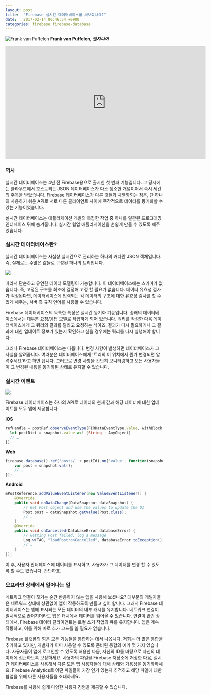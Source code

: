 ```yaml
---
layout: post
title:  "Firebase 실시간 데이터베이스를 써보셨나요?"
date:   2017-02-14 00:46:54 +0900
categories: firebase firebase-database
---
```


![Frank van Puffelen](https://3.bp.blogspot.com/-5x5tvtsSz98/VxfJYoUYPWI/AAAAAAAABLg/_wqjW4FuMVEPoK0XA_2Ls7r9H6t51ukawCLcB/s1600/frank_puffelen.jpg)
**Frank van Puffelen, _엔지니어_**

<iframe allowfullscreen="" frameborder="0" height="360" src="https://www.youtube.com/embed/U5aeM5dvUpA" width="640" kwframeid="2"></iframe>  

### 역사

실시간 데이터베이스는 4년 전 Firebase용으로 츨시한 첫 번째 기능입니다. 그 당시에는 클라우드에서 호스트되는 JSON 데이터베이스가 다소 생소한 개념이어서 즉시 세간의 주목을 받았습니다. Firebase 데이터베이스가 다른 것들과 차별화되는 점은, 단 하나의 사용하기 쉬운 API로 서로 다른 클라이언트 사이에 즉각적으로 데이터를 동기화할 수 았는 기능이었습니다.  

실시간 데이터베이스는 애플리케이션 개발의 복잡한 작업 중 하나를 일관된 프로그래밍 인터페이스 뒤에 숨겨줍니다. 실시간 협업 애플리케이션을 손쉽게 만들 수 있도록 해주었습니다.  

### 실시간 데이터베이스란?

실시간 데이터베이스는 사실상 실시간으로 관리하는 하나의 커다란 JSON 객체입니다. 즉, 실제로는 수많은 값들로 구성된 하나의 트리입니다.  

[![](https://2.bp.blogspot.com/-BpOd0fVKpuo/V3_cRGrFODI/AAAAAAAAAIk/ll6L0gj2WY4Ki_97sMCufmndxqQa8xO-gCLcB/s320/json-tree.jpg)](https://2.bp.blogspot.com/-BpOd0fVKpuo/V3_cRGrFODI/AAAAAAAAAIk/ll6L0gj2WY4Ki_97sMCufmndxqQa8xO-gCLcB/s1600/json-tree.jpg)

따라서 단순하고 유연한 데이터 모델링이 가능합니다. 이 데이터베이스에는 스키마가 없습니다. 즉, 고정된 구조를 최초에 결정해 고정 할 필요가 없습니다. 데이터 유효성 검사가 걱정된다면, 데이터베이스에 입력되는 각 데이터의 구조에 대한 유효성 검사를 할 수 있게 해주는, 서버 측 규칙 언어를 사용할 수 있습니다.  

Firebase 데이터베이스의 독특한 특징은 실시간 동기화 기능입니다. 종래의 데이터베이스에서는 대부분 요청/응답 모델로 작업하게 되어 있습니다. 쿼리를 작성한 다음 데이터베이스에게 그 쿼리의 결과를 달라고 요청하는 식이죠. 결과가 다시 필요하거나 그 결과에 대한 업데이트 정보가 있는지 확인하고 싶을 경우에는 쿼리를 다시 실행해야 합니다.  

그러나 Firebase 데이터베이스는 다릅니다. 변경 사항이 발생하면 데이터베이스가 그 사실을 알려줍니다. 여러분은 데이터베이스에게 '트리의 이 위치에서 뭔가 변경되면 알려주세요'라고 하면 됩니다. 그러므로 변경 사항을 간단히 모니터링하고 모든 사용자들이 그 변경된 내용을 동기화된 상태로 유지할 수 있습니다.  

### 실시간 이벤트

[![](https://2.bp.blogspot.com/-pFdbGJb1MmI/V3_d7d6s_bI/AAAAAAAAAIw/7U1JypLEDe0AagSkOhSNZHgWUIzufj_TwCLcB/s320/realtime-data.gif)](https://2.bp.blogspot.com/-pFdbGJb1MmI/V3_d7d6s_bI/AAAAAAAAAIw/7U1JypLEDe0AagSkOhSNZHgWUIzufj_TwCLcB/s1600/realtime-data.gif)

Firebase 데이터베이스는 하나의 API로 데이터의 현재 값과 해당 데이터에 대한 업데이트를 모두 앱에 제공합니다.  

**iOS**  

```js
refHandle = postRef.observeEventType(FIRDataEventType.Value, withBlock: { (snapshot) in
  let postDict = snapshot.value as! [String : AnyObject]
  // …
})
```

**Web**  

```js
firebase.database().ref('posts/' + postId).on('value', function(snapshot) {
    var post = snapshot.val();
    // …
});
```

**Android**  

```java
mPostReference.addValueEventListener(new ValueEventListener() {
    @Override
    public void onDataChange(DataSnapshot dataSnapshot) {
        // Get Post object and use the values to update the UI
        Post post = dataSnapshot.getValue(Post.class);
        // …
    }
    @Override
    public void onCancelled(DatabaseError databaseError) {
        // Getting Post failed, log a message
        Log.w(TAG, "loadPost:onCancelled", databaseError.toException());
        // …
    }
});
```

이 후, 사용자 인터페이스에 데이터를 표시하고, 사용자가 그 데이터를 변경 할 수 있도록 할 수도 있습니다. 간단하죠.  

### 오프라인 상태에서 일어나는 일

네트워크 연결이 끊기는 순간 반응하지 않는 앱을 사용해 보셨나요? 대부분의 개발자들은 네트워크 상태에 상관없이 앱이 작동하도록 만들고 싶어 합니다. 그래서 Firebase 데이터베이스는 앱에 표시되는 모든 데이터의 내부 캐시를 유지합니다. 네트워크 연결이 일시적으로 끊어지더라도 앱은 캐시에서 데이터를 읽어올 수 있습니다. 연결이 끊긴 상태에서, Firebase 데이터 클라이언트는 로컬 쓰기 작업의 큐를 유지합니다. 앱은 계속 작동하고, 이를 위해 따로 추가 코드를 쓸 필요가 없습니다.  

Firebase 플랫폼의 힘은 모든 기능들을 통합하는 데서 나옵니다. 저희는 더 많은 통합을 추가하고 있지만, 개발자가 이미 사용할 수 있도록 준비된 통합의 예가 몇 가지 있습니다. 사용자들이 앱에 로그인할 수 있도록 허용한 다음, 자신의 ID를 바탕으로 자신의 데이터에 접근하도록 보장하세요. 사용자의 파일을 Firebase 저장소에 저장한 다음, 실시간 데이터베이스를 사용해서 다른 모든 앱 사용자들에 대해 상태와 가용성을 동기화하세요. Firebase Analytics로 어떤 파일들이 가장 인기 있는지 추적하고 해당 파일에 대한 협업을 위해 다른 사용자들을 초대하세요.  

Firebase를 사용해 쉽게 다양한 사용자 경험을 제공할 수 있습니다.
